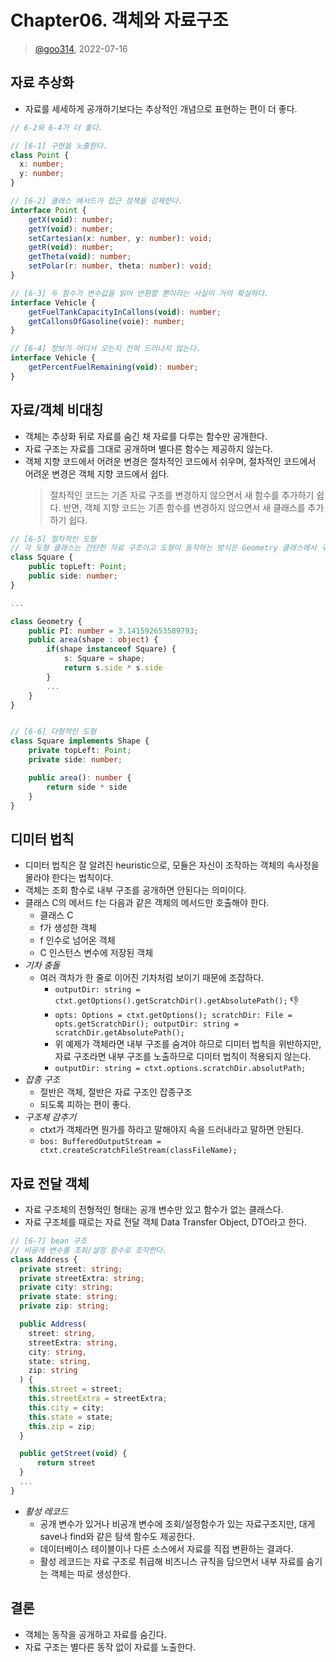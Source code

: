 # Chapter06. 객체와 자료구조

> [@goo314](https://github.com/goo314), 2022-07-16

## 자료 추상화

- 자료를 세세하게 공개하기보다는 추상적인 개념으로 표현하는 편이 더 좋다.

```typescript
// 6-2와 6-4가 더 좋다.

// [6-1] 구현을 노출한다.
class Point {
  x: number;
  y: number;
}

// [6-2] 클래스 메서드가 접근 정책을 강제한다.
interface Point {
    getX(void): number;
    getY(void): number;
    setCartesian(x: number, y: number): void;
    getR(void): number;
    getTheta(void): number;
    setPolar(r: number, theta: number): void;
}

// [6-3] 두 함수가 변수값을 읽어 반환할 뿐이라는 사실이 거의 확실하다.
interface Vehicle {
    getFuelTankCapacityInCallons(void): number;
    getCallonsOfGasoline(voie): number;
}

// [6-4] 정보가 어디서 오는지 전혀 드러나지 않는다.
interface Vehicle {
    getPercentFuelRemaining(void): number;
}
```

## 자료/객체 비대칭

- 객체는 추상화 뒤로 자료를 숨긴 채 자료를 다루는 함수만 공개한다.
- 자료 구조는 자료를 그대로 공개하며 별다른 함수는 제공하지 않는다.
- 객체 지향 코드에서 어려운 변경은 절차적인 코드에서 쉬우며, 절차적인 코드에서 어려운 변경은 객체 지향 코드에서 쉽다.
  > 절차적인 코드는 기존 자료 구조를 변경하지 않으면서 새 함수를 추가하기 쉽다. 반면, 객체 지향 코드는 기존 함수를 변경하지 않으면서 새 클래스를 추가하기 쉽다.

```typescript
// [6-5] 절차적인 도형
// 각 도형 클래스는 간단한 자료 구조이고 도형이 동작하는 방식은 Geometry 클래스에서 구현한다.
class Square {
    public topLeft: Point;
    public side: number;
}

...

class Geometry {
    public PI: number = 3.141592653589793;
    public area(shape : object) {
        if(shape instanceof Square) {
            s: Square = shape;
            return s.side * s.side
        }
        ...
    }
}


// [6-6] 다형적인 도형
class Square implements Shape {
    private topLeft: Point;
    private side: number;

    public area(): number {
        return side * side
    }
}
```

## 디미터 법칙

- 디미터 법칙은 잘 알려진 heuristic으로, 모듈은 자신이 조작하는 객체의 속사정을 몰라야 한다는 법칙이다.
- 객체는 조회 함수로 내부 구조를 공개하면 안된다는 의미이다.
- 클래스 C의 메서드 f는 다음과 같은 객체의 메서드만 호출해야 한다.
  - 클래스 C
  - f가 생성한 객체
  - f 인수로 넘어온 객체
  - C 인스턴스 변수에 저장된 객체
- _기차 충돌_
  - 여러 객차가 한 줄로 이어진 기차처럼 보이기 때문에 조잡하다.
    - `outputDir: string = ctxt.getOptions().getScratchDir().getAbsolutePath();` 👎
    - `opts: Options = ctxt.getOptions(); scratchDir: File = opts.getScratchDir(); outputDir: string = scratchDir.getAbsolutePath();`
    - 위 예제가 객체라면 내부 구조를 숨겨야 하므로 디미터 법칙을 위반하지만, 자료 구조라면 내부 구조를 노출하므로 디미터 법칙이 적용되지 않는다.
    - `outputDir: string = ctxt.options.scratchDir.absolutPath; `
- _잡종 구조_
  - 절반은 객체, 절반은 자료 구조인 잡종구조
  - 되도록 피하는 편이 좋다.
- _구조체 감추기_
  - ctxt가 객체라면 뭔가를 하라고 말해야지 속을 드러내라고 말하면 안된다.
  - `bos: BufferedOutputStream = ctxt.createScratchFileStream(classFileName);`

## 자료 전달 객체

- 자료 구조체의 전형적인 형태는 공개 변수만 있고 함수가 없는 클래스다.
- 자료 구조체를 때로는 자료 전달 객체 Data Transfer Object, DTO라고 한다.

```typescript
// [6-7] bean 구조
// 비공개 변수를 조회/설정 함수로 조작한다.
class Address {
  private street: string;
  private streetExtra: string;
  private city: string;
  private state: string;
  private zip: string;

  public Address(
    street: string,
    streetExtra: string,
    city: string,
    state: string,
    zip: string
  ) {
    this.street = street;
    this.streetExtra = streetExtra;
    this.city = city;
    this.state = state;
    this.zip = zip;
  }

  public getStreet(void) {
      return street
  }
  ...
}
```

- _활성 레코드_
  - 공개 변수가 있거나 비공개 변수에 조회/설정함수가 있는 자료구조지만, 대게 save나 find와 같은 탐색 함수도 제공한다.
  - 데이터베이스 테이블이나 다른 소스에서 자료를 직접 변환하는 결과다.
  - 활성 레코드는 자료 구조로 취급해 비즈니스 규칙을 담으면서 내부 자료를 숨기는 객체는 따로 생성한다.

## 결론

- 객체는 동작을 공개하고 자료를 숨긴다.
- 자료 구조는 별다른 동작 없이 자료를 노출한다.

